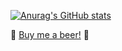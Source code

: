 [![Anurag's GitHub stats](https://github-readme-stats.vercel.app/api?username=learus)](https://github.com/anuraghazra/github-readme-stats)

:beer: [Buy me a beer!](https://www.buymeacoffee.com/Learus) :beer:
